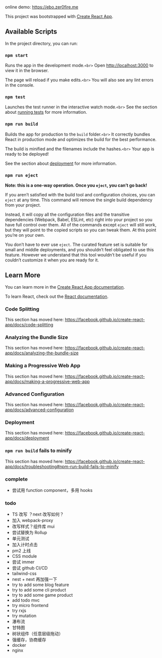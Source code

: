 online demo: https://ebo.zer0fire.me

This project was bootstrapped with [Create React App](https://github.com/facebook/create-react-app).

## Available Scripts

In the project directory, you can run:

### `npm start`

Runs the app in the development mode.`<br>`
Open [http://localhost:3000](http://localhost:3000) to view it in the browser.

The page will reload if you make edits.`<br>`
You will also see any lint errors in the console.

### `npm test`

Launches the test runner in the interactive watch mode.`<br>`
See the section about [running tests](https://facebook.github.io/create-react-app/docs/running-tests) for more information.

### `npm run build`

Builds the app for production to the `build` folder.`<br>`
It correctly bundles React in production mode and optimizes the build for the best performance.

The build is minified and the filenames include the hashes.`<br>`
Your app is ready to be deployed!

See the section about [deployment](https://facebook.github.io/create-react-app/docs/deployment) for more information.

### `npm run eject`

**Note: this is a one-way operation. Once you `eject`, you can’t go back!**

If you aren’t satisfied with the build tool and configuration choices, you can `eject` at any time. This command will remove the single build dependency from your project.

Instead, it will copy all the configuration files and the transitive dependencies (Webpack, Babel, ESLint, etc) right into your project so you have full control over them. All of the commands except `eject` will still work, but they will point to the copied scripts so you can tweak them. At this point you’re on your own.

You don’t have to ever use `eject`. The curated feature set is suitable for small and middle deployments, and you shouldn’t feel obligated to use this feature. However we understand that this tool wouldn’t be useful if you couldn’t customize it when you are ready for it.

## Learn More

You can learn more in the [Create React App documentation](https://facebook.github.io/create-react-app/docs/getting-started).

To learn React, check out the [React documentation](https://reactjs.org/).

### Code Splitting

This section has moved here: https://facebook.github.io/create-react-app/docs/code-splitting

### Analyzing the Bundle Size

This section has moved here: https://facebook.github.io/create-react-app/docs/analyzing-the-bundle-size

### Making a Progressive Web App

This section has moved here: https://facebook.github.io/create-react-app/docs/making-a-progressive-web-app

### Advanced Configuration

This section has moved here: https://facebook.github.io/create-react-app/docs/advanced-configuration

### Deployment

This section has moved here: https://facebook.github.io/create-react-app/docs/deployment

### `npm run build` fails to minify

This section has moved here: https://facebook.github.io/create-react-app/docs/troubleshooting#npm-run-build-fails-to-minify

### complete

-   尝试用 function component，多用 hooks

### todo

-   TS 改写 ？next 改写如何？
-   加入 webpack-proxy
-   改写样式？组件库 mui
-   尝试替换为 Rollup
-   单元测试
-   加入计时点击
-   pm2 上线
-   CSS module
-   尝试 immer
-   尝试 github CI/CD
-   tailwind-css
-   nest + next 再加强一下
-   try to add some blog feature
-   try to add some cli product
-   try to add some game product
-   add todo mvc
-   try micro frontend
-   try rxjs
-   try mutation
-   瀑布流
-   甘特图
-   树状组件（任意层级拖动）
-   强缓存，协商缓存
-   docker
-   nginx
